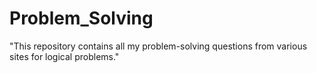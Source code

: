 # Problem_Solving
"This repository contains all my problem-solving questions from various sites for logical problems."
